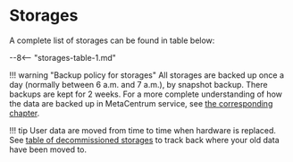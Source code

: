 # Storages

A complete list of storages can be found in table below:

--8<-- "storages-table-1.md"

!!! warning "Backup policy for storages"
    All storages are backed up once a day (normally between 6 a.m. and 7 a.m.), by  snapshot backup. There backups are kept for 2 weeks. For a more complete understanding of how the data are backed up in MetaCentrum service, see [the corresponding chapter](../../data/metacentrum-backup).  

!!! tip
    User data are moved from time to time when hardware is replaced. See [table of decommissioned storages](../../../computing/infrastructure/decommissioned-storages) to track back where your old data have been moved to.
